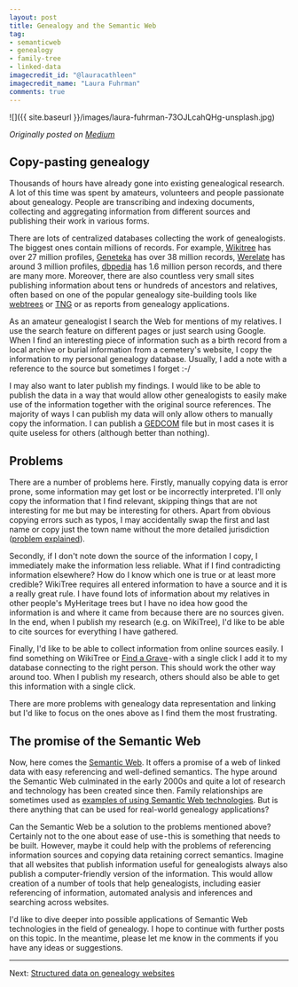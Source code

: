 ```yaml
---
layout: post
title: Genealogy and the Semantic Web
tag:
- semanticweb
- genealogy
- family-tree
- linked-data
imagecredit_id: "@lauracathleen"
imagecredit_name: "Laura Fuhrman"
comments: true
---
```


![]({{ site.baseurl }}/images/laura-fuhrman-73OJLcahQHg-unsplash.jpg)

_Originally posted on [Medium](https://medium.com/@pwiech/genealogy-and-the-semantic-web-76e0f23f41e?source=friends_link&sk=f2906a996668735ce77801002fa55fb6)_

## Copy-pasting genealogy

<!-- excerpt-start -->

Thousands of hours have already gone into existing genealogical research. A lot of this time was spent by amateurs, volunteers and people passionate about genealogy. People are transcribing and indexing documents, collecting and aggregating information from different sources and publishing their work in various forms.

There are lots of centralized databases collecting the work of genealogists. The biggest ones contain millions of records. For example, [Wikitree](https://www.wikitree.com/) has over 27 million profiles, [Geneteka](https://geneteka.genealodzy.pl/) has over 38 million records, [Werelate](https://www.werelate.org/) has around 3 million profiles, [dbpedia](https://www.dbpedia.org/) has 1.6 million person records, and there are many more. Moreover, there are also countless very small sites publishing information about tens or hundreds of ancestors and relatives, often based on one of the popular genealogy site-building tools like [webtrees](https://webtrees.net/) or [TNG](https://tngsitebuilding.com/) or as reports from genealogy applications.

As an amateur genealogist I search the Web for mentions of my relatives. I use the search feature on different pages or just search using Google. When I find an interesting piece of information such as a birth record from a local archive or burial information from a cemetery's website, I copy the information to my personal genealogy database. Usually, I add a note with a reference to the source but sometimes I forget :-/

<!-- excerpt-end -->

I may also want to later publish my findings. I would like to be able to publish the data in a way that would allow other genealogists to easily make use of the information together with the original source references. The majority of ways I can publish my data will only allow others to manually copy the information. I can publish a [GEDCOM](https://en.wikipedia.org/wiki/GEDCOM) file but in most cases it is quite useless for others (although better than nothing).

## Problems

There are a number of problems here. Firstly, manually copying data is error prone, some information may get lost or be incorrectly interpreted. I'll only copy the information that I find relevant, skipping things that are not interesting for me but may be interesting for others. Apart from obvious copying errors such as typos, I may accidentally swap the first and last name or copy just the town name without the more detailed jurisdiction ([problem explained](https://xkcd.com/2480/)).

Secondly, if I don't note down the source of the information I copy, I immediately make the information less reliable. What if I find contradicting information elsewhere? How do I know which one is true or at least more credible? WikiTree requires all entered information to have a source and it is a really great rule. I have found lots of information about my relatives in other people's MyHeritage trees but I have no idea how good the information is and where it came from because there are no sources given. In the end, when I publish my research (e.g. on WikiTree), I'd like to be able to cite sources for everything I have gathered.

Finally, I'd like to be able to collect information from online sources easily. I find something on WikiTree or [Find a Grave](https://www.findagrave.com/) - with a single click I add it to my database connecting to the right person. This should work the other way around too. When I publish my research, others should also be able to get this information with a single click.

There are more problems with genealogy data representation and linking but I'd like to focus on the ones above as I find them the most frustrating.

## The promise of the Semantic Web

Now, here comes the [Semantic Web](https://en.wikipedia.org/wiki/Semantic_Web). It offers a promise of a web of linked data with easy referencing and well-defined semantics. The hype around the Semantic Web culminated in the early 2000s and quite a lot of research and technology has been created since then. Family relationships are sometimes used as [examples of using Semantic Web technologies](https://blog.tilde.pro/semantic-web-technologies-on-an-example-of-family-trees-7518f3f835a9). But is there anything that can be used for real-world genealogy applications?

Can the Semantic Web be a solution to the problems mentioned above? Certainly not to the one about ease of use - this is something that needs to be built. However, maybe it could help with the problems of referencing information sources and copying data retaining correct semantics. Imagine that all websites that publish information useful for genealogists always also publish a computer-friendly version of the information. This would allow creation of a number of tools that help genealogists, including easier referencing of information, automated analysis and inferences and searching across websites.

I'd like to dive deeper into possible applications of Semantic Web technologies in the field of genealogy. I hope to continue with further posts on this topic. In the meantime, please let me know in the comments if you have any ideas or suggestions.

---

Next: [Structured data on genealogy websites]()

